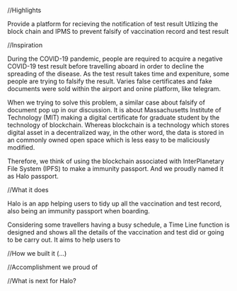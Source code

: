 //Highlights

Provide a platform for recieving the notification of test result
Utlizing the block chain and IPMS to prevent falsify of vaccination record and test result 


//Inspiration

During the COVID-19 pandemic, people are required to acquire a negative COVID-19 test result before travelling aboard in order to decline the spreading of the disease. As the test result takes time and expeniture, some people are trying to falsify the result. Varies false certificates and fake documents were sold within the airport and onine platform, like telegram. 

When we trying to solve this problem, a similar case about falsify of document pop up in our discussion. It is about Massachusetts Institute of Technology (MIT) making a digital certificate for graduate student by the technology of blockchain. Whereas blockchain is a technology which stores digital asset in a decentralized way, in the other word, the data is stored in an commonly owned open space which is less easy to be maliciously modified.

Therefore, we think of using the blockchain associated with InterPlanetary File System (IPFS) to make a immunity passport. And we proudly named it as Halo passport.


//What it does

Halo is an app helping users to tidy up all the vaccination and test record, also being an immunity passport when boarding.

Considering some travellers having a busy schedule, a Time Line function is designed and shows all the details of the vaccination and test did or going to be carry out. It aims to help users to  



//How we built it
(...)


//Accomplishment we proud of



//What is next for Halo?
